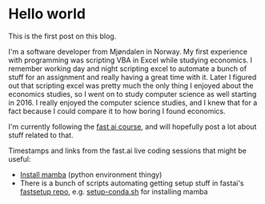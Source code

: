 # Hello world

This is the first post on this blog.

I'm a software developer from Mjøndalen in Norway. My first experience with programming was scripting VBA in Excel while studying economics. I remember working day and night scripting excel to automate a bunch of stuff for an assignment and really having a great time with it. Later I figured out that scripting excel was pretty much the only thing I enjoyed about the economics studies, so I went on to study computer science as well starting in 2016. I really enjoyed the computer science studies, and I knew that for a fact because I could compare it to how boring I found economics.

I'm currently following the [fast ai course](https://www.fast.ai/), and will hopefully post a lot about stuff related to that.

Timestamps and links from the fast.ai live coding sessions that might be useful:

* [Install mamba](https://www.youtube.com/watch?v=56sIyFjihEc&list=PLfYUBJiXbdtSLBPJ1GMx-sQWf6iNhb8mM&index=2&t=32m) (python environment thingy)
* There is a bunch of scripts automating getting setup stuff in fastai's [fastsetup repo](https://github.com/fastai/fastsetup), e.g. [setup-conda.sh](https://github.com/fastai/fastsetup/blob/master/setup-conda.sh) for installing mamba
